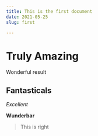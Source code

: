 ```yaml
---
title: This is the first document
date: 2021-05-25
slug: first

---
```

# Truly Amazing

Wonderful result

## Fantasticals

_Excellent_

**Wunderbar**

> This is right